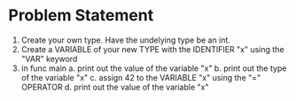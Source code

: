 # Problem Statement

1. Create your own type. Have the undelying type be an int.
2. Create a VARIABLE of your new TYPE with the IDENTIFIER "x" using the "VAR" keyword
3. in func main
    a. print out the value of the variable "x"
    b. print out the type of the variable "x"
    c. assign 42 to the VARIABLE "x" using the "=" OPERATOR
    d. print out the value of the variable "x" 